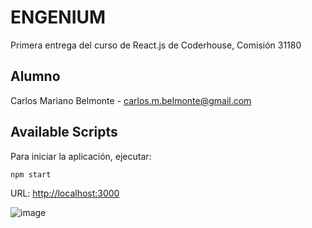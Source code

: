 # ENGENIUM
Primera entrega del curso de React.js de Coderhouse,
Comisión 31180

## Alumno
Carlos Mariano Belmonte - carlos.m.belmonte@gmail.com

## Available Scripts
Para iniciar la aplicación, ejecutar:
```bash
npm start
```
URL: [http://localhost:3000](http://localhost:3000)

![image](https://github.com/carlosmbelmonte/repoReact/blob/main/public/primeraEntrega.gif)